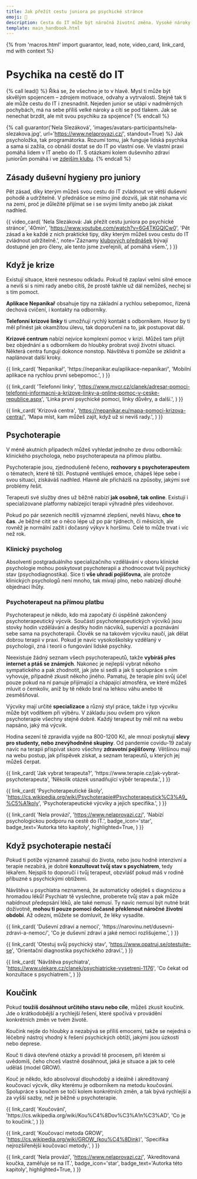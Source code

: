 ```yaml
---
title: Jak přežít cestu juniora po psychické stránce
emoji: 💆
description: Cesta do IT může být náročná životní změna. Vysoké nároky na sebe sama, srovnávání se s ostatními, nedostatek odpočinku, nejistota. Přečti si, jak se to dá zvládat.
template: main_handbook.html
---
```


{% from 'macros.html' import guarantor, lead, note, video_card, link_card, md with context %}

# Psychika na cestě do IT

{% call lead() %}
  Říká se, že všechno je to v hlavě. Mysl ti může být skvělým spojencem – zdrojem motivace, odvahy a vytrvalosti. Stejně tak ti ale může cestu do IT i znesnadnit. Nejeden junior se utápí v nadměrných pochybách, má na sebe příliš velké nároky a cítí se pod tlakem. Jak se nenechat brzdit, ale mít svou psychiku za spojence?
{% endcall %}

{% call guarantor('Nela Slezáková', 'images/avatars-participants/nela-slezakova.jpg', url='https://www.nelaprovazi.cz/', standout=True) %}
  Jak psycholožka, tak programátorka. Rozumí tomu, jak funguje lidská psychika a sama si zažila, co obnáší dostat se do IT po vlastní ose. Ve vlastní praxi pomáhá lidem v IT anebo do IT. S otázkami kolem duševního zdraví juniorům pomáhá i ve [zdejším klubu](../club.md).
{% endcall %}

## Zásady duševní hygieny pro juniory

Pět zásad, díky kterým můžeš svou cestu do IT zvládnout ve větší duševní pohodě a udržitelně. V přednášce se mimo jiné dozvíš, jak stát nohama víc na zemi, proč je důležité přijímat se i se svými limity anebo jak získat nadhled.

{{ video_card(
  'Nela Slezáková: Jak přežít cestu juniora po psychické stránce',
  '40min',
  'https://www.youtube.com/watch?v=6G4TKGQICw0',
  'Pět zásad a ke každé z nich praktické tipy, díky kterým můžeš svou cestu do IT zvládnout udržitelně.',
  note='Záznamy [klubových přednášek](/events/) bývají dostupné jen pro členy, ale tento jsme zveřejnili, ať pomáhá všem.',
) }}

## Když je krize

Existují situace, které nesnesou odkladu. Pokud tě zaplaví velmi silné emoce a nevíš si s nimi rady anebo cítíš, že prostě takhle už dál nemůžeš, nechej si s tím pomoct.

**Aplikace Nepanikař** obsahuje tipy na základní a rychlou sebepomoc, řízená dechová cvičení, i kontakty na odborníky.

**Telefonní krizové linky** ti umožňují rychlý kontakt s odborníkem. Hovor by ti měl přinést jak okamžitou úlevu, tak doporučení na to, jak postupovat dál.

**Krizové centrum** nabízí nejvíce komplexní pomoc v krizi. Můžeš tam přijít bez objednání a s odborníkem do hloubky probrat svoji životní situaci. Některá centra fungují dokonce nonstop. Návštěva ti pomůže se zklidnit a naplánovat další kroky.

<div class="link-cards">
  {{ link_card(
    'Nepanikař',
    'https://nepanikar.eu/aplikace-nepanikar/',
    'Mobilní aplikace na rychlou první sebepomoc.',
  ) }}

  {{ link_card(
    'Telefonní linky',
    'https://www.mvcr.cz/clanek/adresar-pomoci-telefonni-informacni-a-krizove-linky-a-online-pomoc-v-ceske-republice.aspx',
    'Linka první psychické pomoci, linky důvěry, a další.',
  ) }}

  {{ link_card(
    'Krizová centra',
    'https://nepanikar.eu/mapa-pomoci-krizova-centra/',
    'Mapa míst, kam můžeš zajít, když už si nevíš rady.',
  ) }}
</div>

## Psychoterapie

V méně akutních případech můžeš vyhledat jednoho ze dvou odborníků: klinického psychologa, nebo psychoterapeuta na přímou platbu.

Psychoterapie jsou, zjednodušeně řečeno, **rozhovory s psychoterapeutem** o tématech, které tě tíží. Postupně ventiluješ emoce, chápeš lépe sebe i svou situaci, získáváš nadhled. Hlavně ale přicházíš na způsoby, jakými své problémy řešit.

Terapeuti své služby dnes už běžně nabízí **jak osobně, tak online**. Existují i specializované platformy nabízející terapii výhradně přes videohovor.

Pokud po pár sezeních necítíš významné zlepšení, nevěš hlavu, **chce to čas**. Je běžné cítit se o něco lépe už po pár týdnech, či měsících, ale rovněž je normální zažít i dočasný výkyv k horšímu. Celé to může trvat i víc než rok.

### Klinický psycholog

Absolventi postgraduálního specializačního vzdělávání v oboru klinické psychologie mohou poskytovat psychoterapii a zhodnocovat tvůj psychický stav (psychodiagnostika). Sice ti **vše uhradí pojišťovna**, ale protože klinických psychologů není mnoho, tak mívají plno, nebo nabízejí dlouhé objednací lhůty.

### Psychoterapeut na přímou platbu

Psychoterapeut je někdo, kdo má započatý či úspěšně zakončený psychoterapeutický výcvik. Součástí psychoterapeutických výcviků jsou stovky hodin vzdělávání a desítky hodin nácviků, supervizí a poznávání sebe sama na psychoterapii. Člověk se na takovém výcviku naučí, jak dělat dobrou terapii v praxi. Pokud je navíc vysokoškolsky vzdělaný v psychologii, zná i teorii o fungování lidské psychiky.

Neexistuje žádný seznam všech psychoterapeutů, takže **vybíráš přes internet a ptáš se známých**. Nakonec je nejlepší vybrat někoho sympatického a pak zhodnotit, jak jste si sedli a jak ti spolupráce s ním vyhovuje, případně zkusit někoho jiného. Pamatuj, že terapie plní svůj účel pouze pokud na ní panuje přijímající a chápající atmosféra, ve které můžeš mluvit o čemkoliv, aniž by tě někdo bral na lehkou váhu anebo tě zesměšňoval.

Výcviky mají určité **specializace** a různý styl práce, takže i typ výcviku může být vodítkem při výběru. V základu jsou ovšem pro výkon psychoterapie všechny stejně dobré. Každý terapeut by měl mít na webu napsáno, jaký má výcvik.

Hodina sezení tě zpravidla vyjde na 800-1200 Kč, ale mnozí poskytují **slevy pro studenty, nebo znevýhodněné skupiny**. Od pandemie covidu-19 začaly navíc na terapii přispívat skoro všechny **zdravotní pojišťovny**. Většinou mají na webu postup, jak příspěvek získat, a seznam terapeutů, u kterých jej můžeš čerpat.

<div class="link-cards">
  {{ link_card(
    'Jak vybrat terapeuta?',
    'https://www.terapie.cz/jak-vybrat-psychoterapeuta',
    'Několik otázek usnadňující výběr terapeuta.',
  ) }}

  {{ link_card(
    'Psycho­terapeu­tic­ké školy',
    'https://cs.wikipedia.org/wiki/Psychoterapie#Psychoterapeutick%C3%A9_%C5%A1koly',
    'Psycho­terapeu­tic­ké výcviky a jejich specifika.',
  ) }}

  {{ link_card(
    'Nela provází',
    'https://www.nelaprovazi.cz/',
    'Nabízí psychologickou podporu na cestě do IT.',
    badge_icon='star',
    badge_text='Autorka této kapitoly',
    highlighted=True,
  ) }}
</div>

## Když psychoterapie nestačí

Pokud ti potíže významně zasahují do života, nebo jsou hodně intenzivní a terapie nezabírá, je dobré **konzultovat tvůj stav s psychiatrem**, tedy lékařem. Nejspíš to doporučí i tvůj terapeut, obzvlášť pokud máš v rodině příbuzné s psychickými obtížemi.

Návštěva u psychiatra neznamená, že automaticky odejdeš s diagnózou a hromadou léků! Psychiatr tě vyslechne, proberete tvůj stav a pak může nabídnout předepsání léků, ale také nemusí. Ty navíc nemusí být nutné brát doživotně, **mohou ti pouze pomoci dočasně překlenout náročné životní období**. Až odezní, můžete se domluvit, že léky vysadíte.

<div class="link-cards">
  {{ link_card(
    'Duševní zdraví a nemoci',
    'https://narovinu.net/dusevni-zdravi-a-nemoc/',
    'Co je duševní zdraví a jaké nemoci rozlišujeme.',
  ) }}

  {{ link_card(
    'Otestuj svůj psychický stav',
    'https://www.opatruj.se/otestujte-se',
    'Orientační diagnostika psychického zdraví.',
  ) }}

  {{ link_card(
    'Návštěva psychiatra',
    'https://www.ulekare.cz/clanek/psychiatricke-vysetreni-1176',
    'Co čekat od konzultace s psychiatrem.',
  ) }}
</div>

## Koučink

Pokud **toužíš dosáhnout určitého stavu nebo cíle**, můžeš zkusit koučink. Jde o krátkodobější a rychlejší řešení, které spočívá v provádění konkrétních změn ve tvém životě.

Koučink nejde do hloubky a nezabývá se příliš emocemi, takže se nejedná o léčebný nástroj vhodný k řešení psychických obtíží, jakými jsou úzkosti nebo deprese.

Kouč ti dává otevřené otázky a provádí tě procesem, při kterém si uvědomíš, čeho chceš vlastně dosáhnout, jaká je situace a jak to celé uděláš (model GROW).

Kouč je někdo, kdo absolvoval dlouhodobý a ideálně i akreditovaný koučovací výcvik, díky kterému je odborníkem na metodu koučování. Spolupráce s koučem se točí kolem konkrétních změn, a tak bývá rychlejší a za vyšší sazby, než je běžné u psychoterapie.

<div class="link-cards">
  {{ link_card(
    'Koučování',
    'https://cs.wikipedia.org/wiki/Kou%C4%8Dov%C3%A1n%C3%AD',
    'Co je to koučink.',
  ) }}

  {{ link_card(
    'Koučovací metoda GROW',
    'https://cs.wikipedia.org/wiki/GROW_(kou%C4%8Dink)',
    'Specifika nejrozšířenější koučovací metody.',
  ) }}

  {{ link_card(
    'Nela provází',
    'https://www.nelaprovazi.cz/',
    'Akreditovaná koučka, zaměřuje se na IT.',
    badge_icon='star',
    badge_text='Autorka této kapitoly',
    highlighted=True,
  ) }}
</div>


<!-- {#

feedback na stránku https://discord.com/channels/769966886598737931/789046675247333397/1025450055999692910

https://www.heroine.cz/zeny-it/6341-syndrom-podvodnice-vas-pri-praci-v-it-snadno-dozene-jak-proti-nemu-bojovat

Don’t compare yourself
https://twitter.com/traversymedia/status/1298585427016908801

6, 8 - nepropadej panice
https://www.youtube.com/playlist?list=PLhB6F20C-jTPITEXEHus6fVZDfNxzRbv_

workoholismus
https://discord.com/channels/769966886598737931/864434067968360459/900281705246633995

Ahoj :-) tohle mi připadá supr! Sám jsem tím trpěl, teď už tolik ne. A věřím, že spousta juniorů a zvlášť juniorek má tenhle syndrom. Tak jsem si říkal, že by tě to mohlo zaujmout... https://www.youtube.com/watch?v=l_Vqp1dPuPo

Produktivita
https://discord.com/channels/769966886598737931/864434067968360459/901243092856889384

--- https://discord.com/channels/769966886598737931/789107031939481641/999239037187534898
Na "jak zvýšit psychickou odolnost" jsou psaný celý knížky 😄 ale já osobně jsem spíš zastánce toho, že tě zocelují náročné životní situace, které jsi překonal. Je rozdíl mezi eustresem a distresem, eustres je mírný a nabudí tě k lepšímu výkonu, distres už je za hranou a tvůj výkon zhorší. Můj tip na snížení stresu je určitě nácvik. Kognitivně behaviorální terapie vystavování se podnětům, které způsobují úzkost hodně propaguje, a funguje to. Takže poprosit někoho blízkého, ať se mnou simuluje pohovorovou situaci může snížit stres při samotném pohovoru.
---


--- https://discord.com/channels/769966886598737931/864434067968360459/997241498452111441
Teď jsem narazil na velice zajímavou myšlenku, která by mohla rozproudit diskuzi. Čtu zrovna knihu Psychologie peněz (všiml jsem si ze téma financí se tu někde nedávno řešilo) a velice mě tam zaujala myšlenka toho, že pokud člověk zjistí, že chce najednou dělat něco nového (třeba nastartovat kariéru v IT jako asi většina z nás) tak má tendenci se na to až nezdravě soustředit. Plus ho k tomu ještě svírá lítost, že obětoval tolik času něčemu jinému co zrovna opouští a takovéto “kéž bych začal dřív” mu může dost ublížit. Co vy na to? Znáte to? Já osobně jsem s tímhle pocitem bojoval dost dlouhou dobu. Jednou za čas mě to přepadne, ale naučil jsem se s tím pracovat a soustředit se na fakt, že vše v životě má své opodstatnění a vše má svůj čas. Proto taky třeba tolik nespěchám na učení a je to pro mě až na druhém místě za rodinou. 😊
---


--- https://discord.com/channels/769966886598737931/864434067968360459/980834407839571988
Velmi dobrá otázka, já si myslím, že např. 1) ti psychické obtíže zasahují do života - způsobují problémy v práci, vztazích... 2) ostatní ti říkají, že to už není normální, 3) můžeš si udělat screening, který zaštituje Národní ústav duševního zdraví https://www.opatruj.se/otestujte-se .... 4) + pokud máš v rodině historii duševních obtíží, tak je to další důvod
---


--- https://discord.com/channels/769966886598737931/788826407412170752/972950345863028737
Strach a vzrušení před prvním zveřejněním životopisu…, před prvním pohovorem…, před nástupem do práce… Už vím, že mě chtějí, mám domluvenou pozici i mzdu, a přece se to první pracovní ráno cítím jako kdybych šla k maturitě. Sevřená nervozitou, plná očekávání. Co se bude dít první den? A co ty dny další?
Obecně je nástupní den hlavně o setkání a poznání prostředí, vyřízení administrace, předání notebooku a mobilu, přidělení práv a přístupů, absolvování prvních „školení“ o firmě, práci, režimu, atd. Informace jsem hltala možná až moc vehementně, nevím proč jsem si myslela, že musím nasadit vražedné tempo a všechno si hned zapamatovat… Měla jsem toho tak plnou hlavu, že jsem v noci neusnula.
Druhý den jsem nastoupila na projekt do jiné společnosti. Takže stejné kolečko co předchozí den: další nové prostředí, setkání, administrace, notebook, školení… někdy jste na tom tak dobře, že přijdete, první den dostanete notebook a smlouvu, druhý den vám zařídí přístupy a vysvětlí práci, a třetí den už přispíváte jako plnohodnotný člen týmu. Mně se ty dny změnily v týdny (slabina korporátů), takže třeba první měsíc jsem dost intenzivně bojovala se strachem z vyhazovu a s pocitem, že jsem tam k ničemu, protože „nic neprogramuji a jen čtu dokumentaci“ k projektu. Ale v týmu se vědělo, že jsem úplný nováček a zaškoluji se na nových technologiích, takže všichni byli klidní, nápomocní a já se postupně uklidňovala taky… Hlavně díky rozhovorům v kuchyňkách a na obědech (které vřele doporučuji), protože jsem se dozvěděla, že i mým kolegům trval proces rozkoukávání dlouho, že je to normální, pochopitelné, že není kam spěchat, mám být v klidu a pokud budou mít pocit, že bych „měla zrychlit“, určitě to jasně řeknou – opadly tak moje obavy, že bych ze dne na den dostala smsku, ať už do práce nechodím. Postupně jsem začala psát kód a těšilo mě, že byl schvalován bez připomínek a s pochvalou, že mi to jde. Takže nevzdávejte to!
---


--- https://discord.com/channels/769966886598737931/1089542061910413345/1089645111840886836
Ahoj Jamébo, vítej v klubu.
Máš tedy v životě aktuálně řádně naloženo, ne že ne. 😓
Jsme sice stejně staří a už sem taky nějakou tou krizí prošel, ale jako bezdětný, si tohle neumím moc představit. 😮

Co si představit umím, je to, co je potřeba pro změnu kariéry do IT, protože posledních několik let tím lidi provázím.

Ne všem se to povede a ty důvody jsou v naprosté většině stejné:
🪫 nejsou na tom psychicky dobře, vyhoření, deprese, rozpad vztahu, to všechno je často bohužel smrtelná rána téhle snaze, prostě už nemáš energii
💸 nemají dost finančních rezerv: není to levné, místo práce se učit, platit kurzy, hledání práce taky trvá, nástupní peníze v IT nejsou žádná výhra (pořád není výjimkou 30 hrubého za fulltime) i když to samozřejmě stoupá relativně rychle
🫂 chybí podpora partnerů / rodiny / okolí: tohle je trochu propojené s těmi předchozími, okolí ti to může financovat, hlídat děti a vůbec ten pocit, že ti někdo blízký říká, že to zvládneš je taky dost důležitej.

A teď když se touhle optikou dívám na tvoji situaci, jak ji tu popisuješ, tak kromě odhodlání, které z toho cítím (respekt!), tam vidím i dost rizik. Trh aktuálně taky není na tvé straně, poněkud to vychladlo a je potřeba umět víc a práci juniorům trvá najít déle než třeba před rokem.

Nerad bych tě tím demotivoval, ale v tvé situaci asi nemůžeš moc riskovat a jít do toho po hlavě bez ohledu na šance a je proto na místě spíš opatrnější přístup. ☹️

Zkusme přijít na nějakou cestu, jak by to mohlo jít. 🤔
---




--- https://discord.com/channels/769966886598737931/864434067968360459/1108854118119919667
Zajímavá pomůcka 🙂 https://www.starterstory.com/how-to-say-no
---


--- https://discord.com/channels/769966886598737931/864434067968360459/1111537040358654012
Vykouklo na mě na <:facebook:976201141924802580>: https://www.elsa.cvut.cz/wp-content/uploads/2022/11/manual-dusevniho-zdravi-vysokoskolaka.pdf
---


#} -->
